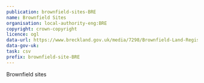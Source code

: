 ```yaml
---
publication: brownfield-sites-BRE
name: Brownfield Sites
organisation: local-authority-eng:BRE
copyright: crown-copyright
licence: ogl
data-url: https://www.breckland.gov.uk/media/7298/Brownfield-Land-Register/CSV/Brownfield_Land_Register.csv
data-gov-uk: 
task: csv
prefix: brownfield-site-BRE
---
```


Brownfield sites

